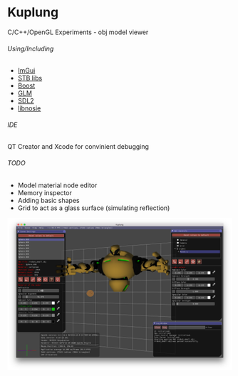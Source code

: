 # Kuplung

C/C++/OpenGL Experiments - obj model viewer

###### Using/Including

- [ImGui](https://github.com/ocornut/imgui)
- [STB libs](https://github.com/nothings/stb)
- [Boost](http://www.boost.org/)
- [GLM](http://glm.g-truc.net/)
- [SDL2](https://www.libsdl.org/)
- [libnosie](http://libnoise.sourceforge.net/)

###### IDE
QT Creator and Xcode for convinient debugging

###### TODO

- Model material node editor
- Memory inspector
- Adding basic shapes
- Grid to act as a glass surface (simulating reflection)

![Kuplung](https://raw.githubusercontent.com/supudo/Kuplung/master/screenshots/screenshot2.png "Kuplung")